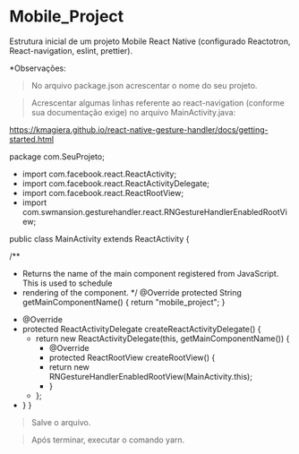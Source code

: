 # Mobile_Project
Estrutura inicial de um projeto Mobile React Native (configurado Reactotron, React-navigation, eslint, prettier).

*Observações:
> No arquivo package.json acrescentar o nome do seu projeto.

> Acrescentar algumas linhas referente ao react-navigation (conforme sua documentação exige) no arquivo MainActivity.java:

https://kmagiera.github.io/react-native-gesture-handler/docs/getting-started.html


package com.SeuProjeto;

+ import com.facebook.react.ReactActivity;
+ import com.facebook.react.ReactActivityDelegate;
+ import com.facebook.react.ReactRootView;
+ import com.swmansion.gesturehandler.react.RNGestureHandlerEnabledRootView;

public class MainActivity extends ReactActivity {

  /**
   * Returns the name of the main component registered from JavaScript. This is used to schedule
   * rendering of the component.
   */
  @Override
  protected String getMainComponentName() {
    return "mobile_project";
  }
  + @Override
  + protected ReactActivityDelegate createReactActivityDelegate() {
    + return new ReactActivityDelegate(this, getMainComponentName()) {
      + @Override
      + protected ReactRootView createRootView() {
      + return new RNGestureHandlerEnabledRootView(MainActivity.this);
      + }
    + };
  + }
}

> Salve o arquivo.

> Após terminar, executar o comando yarn.

